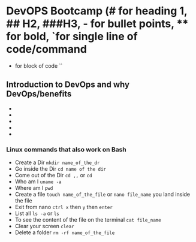 # DevOPS Bootcamp (# for heading 1, ## H2, ###H3, - for bullet points, ** for bold, `for single line of code/command

- for block of code ``

## Introduction to DevOps and why DevOps/benefits

-
-
-
-
-

### Linux commands that also work on Bash

- Create a Dir `mkdir name_of_the_dr`
- Go inside the Dir `cd name of the dir`
- Come out of the Dir `cd ,,` or `cd`
- Who am I `uname -a`
- Where am I `pwd`
- Create a file `touch name_of_the_file` or `nano file_name` you land inside the file
- Exit from nano `ctrl x` then `y` then `enter`
- List all `ls -a` or `ls`
- To see the content of the file on the terminal `cat file_name`
- Clear your screen `clear`
- Delete a folder `rm -rf name_of_the_file`
